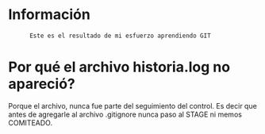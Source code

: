 # Información
          Este es el resultado de mi esfuerzo aprendiendo GIT

# Por qué el archivo historia.log no apareció?
  Porque el archivo, nunca fue parte del seguimiento del control. Es decir que antes de agregarle al archivo .gitignore nunca paso al STAGE ni memos COMITEADO.
